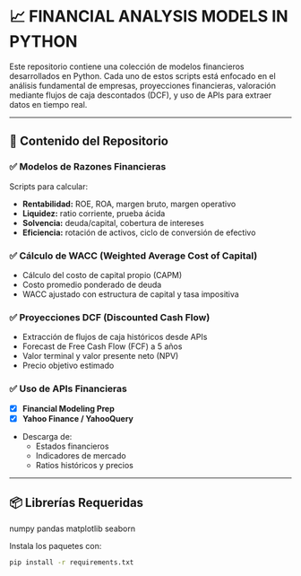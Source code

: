 # 📈 FINANCIAL ANALYSIS MODELS IN PYTHON

Este repositorio contiene una colección de modelos financieros desarrollados en Python. Cada uno de estos scripts está enfocado en el análisis fundamental de empresas, proyecciones financieras, valoración mediante flujos de caja descontados (DCF), y uso de APIs para extraer datos en tiempo real.

---

## 🧠 Contenido del Repositorio

### ✅ Modelos de Razones Financieras
Scripts para calcular:
- **Rentabilidad:** ROE, ROA, margen bruto, margen operativo
- **Liquidez:** ratio corriente, prueba ácida
- **Solvencia:** deuda/capital, cobertura de intereses
- **Eficiencia:** rotación de activos, ciclo de conversión de efectivo

### ✅ Cálculo de WACC (Weighted Average Cost of Capital)
- Cálculo del costo de capital propio (CAPM)
- Costo promedio ponderado de deuda
- WACC ajustado con estructura de capital y tasa impositiva

### ✅ Proyecciones DCF (Discounted Cash Flow)
- Extracción de flujos de caja históricos desde APIs
- Forecast de Free Cash Flow (FCF) a 5 años
- Valor terminal y valor presente neto (NPV)
- Precio objetivo estimado

### ✅ Uso de APIs Financieras
- [x] **Financial Modeling Prep**
- [x] **Yahoo Finance / YahooQuery**
- Descarga de:
  - Estados financieros
  - Indicadores de mercado
  - Ratios históricos y precios

---

## 📦 Librerías Requeridas
numpy
pandas
matplotlib
seaborn

Instala los paquetes con:

```bash
pip install -r requirements.txt
